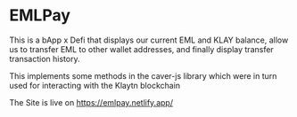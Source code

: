 # EMLPay
This is a bApp x Defi that displays our current EML and KLAY balance, allow us to transfer EML to other wallet addresses, and finally display transfer transaction history. 

This implements some methods in the caver-js library which were in turn used for interacting with the Klaytn blockchain

The Site is live on https://emlpay.netlify.app/

